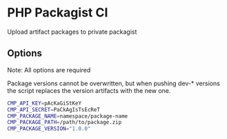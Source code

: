 # PHP Packagist CI
Upload artifact packages to private packagist

## Options
Note: All options are required

Package versions cannot be overwritten, but when pushing dev-* versions the script replaces the version artifacts with the new one.
```bash
CMP_API_KEY=pAcKaGiStKeY
CMP_API_SECRET=PaCkAgIsTsEcReT
CMP_PACKAGE_NAME=namespace/package-name
CMP_PACKAGE_PATH=/path/to/package.zip
CMP_PACKAGE_VERSION="1.0.0"
```